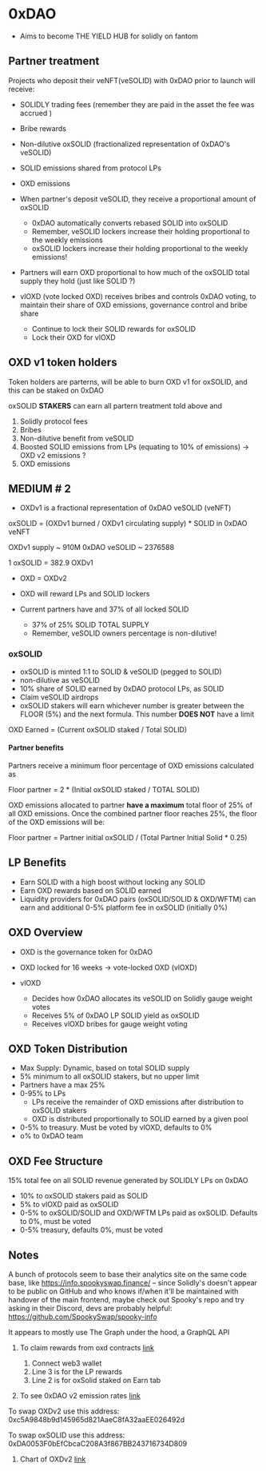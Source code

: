 # 0xDAO

- Aims to become THE YIELD HUB for solidly on fantom

## Partner treatment

Projects who deposit their veNFT(veSOLID) with 0xDAO prior to launch will receive:

- SOLIDLY trading fees (remember they are paid in the asset the fee was accrued )
- Bribe rewards
- Non-dilutive oxSOLID (fractionalized representation of 0xDAO's veSOLID)
- SOLID emissions shared from protocol LPs
- OXD emissions

- When partner's deposit veSOLID, they receive a proportional amount of oxSOLID
  - 0xDAO automatically converts rebased SOLID into oxSOLID
  - Remember, veSOLID lockers increase their holding proportional to the weekly emissions
  - oxSOLID lockers increase their holding proportional to the weekly emissions!

- Partners will earn OXD proportional to how much of the oxSOLID total supply they hold (just like SOLID ?)

- vlOXD (vote locked OXD) receives bribes and controls 0xDAO voting, to maintain their share of OXD emissions, governance control and bribe share
  - Continue to lock their SOLID rewards for oxSOLID
  - Lock their OXD for vlOXD

## OXD v1 token holders

Token holders are parterns, will be able to burn OXD v1 for oxSOLID, and this can be staked on 0xDAO

oxSOLID **STAKERS** can earn all partern treatment told above and

1. Solidly protocol fees
2. Bribes
3. Non-dilutive benefit from veSOLID
4. Boosted SOLID emissions from LPs (equating to 10% of emissions) -> OXD v2 emissions ?
5. OXD emissions

## MEDIUM # 2

- OXDv1 is a fractional representation of 0xDAO veSOLID (veNFT)

oxSOLID = (OXDv1 burned / OXDv1 circulating supply) * SOLID in 0xDAO veNFT

OXDv1 supply ~ 910M
0xDAO veSOLID ~ 2376588

1 oxSOLID = 382.9 OXDv1

- OXD = OXDv2
- OXD will reward LPs and SOLID lockers

- Current partners have and 37% of all locked SOLID
  - 37% of 25% SOLID TOTAL SUPPLY
  - Remember, veSOLID owners percentage is non-dilutive!

### oxSOLID

- oxSOLID is minted 1:1 to SOLID & veSOLID (pegged to SOLID)
- non-dilutive as veSOLID
- 10% share of SOLID earned by 0xDAO protocol LPs, as SOLID
- Claim veSOLID airdrops
- oxSOLID stakers will earn whichever number is greater between the FLOOR (5%) and the next formula.  This number **DOES NOT** have a limit

OXD Earned = (Current oxSOLID staked / Total SOLID)

#### Partner benefits

Partners receive a minimum floor percentage of OXD emissions calculated as

Floor partner = 2 * (Initial oxSOLID staked / TOTAL SOLID)

OXD emissions allocated to partner **have a maximum** total floor of 25% of all OXD emissions. Once the combined partner floor reaches 25%, the floor of the OXD emissions will be:

Floor partner = Partner initial oxSOLID / (Total Partner Initial Solid * 0.25)

## LP Benefits

- Earn SOLID with a high boost without locking any SOLID
- Earn OXD rewards based on SOLID earned
- Liquidity providers for 0xDAO pairs (oxSOLID/SOLID & OXD/WFTM) can earn and additional 0-5% platform fee in oxSOLID (initially 0%)

## OXD Overview

- OXD is the governance token for 0xDAO
- OXD locked for 16 weeks -> vote-locked OXD (vlOXD)

- vlOXD
  - Decides how 0xDAO allocates its veSOLID on Solidly gauge weight votes
  - Receives 5% of 0xDAO LP SOLID yield as oxSOLID
  - Receives vlOXD bribes for gauge weight voting

## OXD Token Distribution

- Max Supply: Dynamic, based on total SOLID supply
- 5% minimum to all oxSOLID stakers, but no upper limit
- Partners have a max 25%
- 0-95% to LPs
  - LPs receive the remainder of OXD emissions after distribution to oxSOLID stakers
  - OXD is distributed proportionally to SOLID earned by a given pool
- 0-5% to treasury. Must be voted by vlOXD, defaults to 0%
- o% to 0xDAO team

## OXD Fee Structure

15% total fee on all SOLID revenue generated by SOLIDLY LPs on 0xDAO

- 10% to oxSOLID stakers paid as SOLID
- 5% to vlOXD paid as oxSOLID
- 0-5% to oxSOLID/SOLID and OXD/WFTM LPs paid as oxSOLID. Defaults to 0%, must be voted
- 0-5% treasury, defaults 0%, must be voted

## Notes

A bunch of protocols seem to base their analytics site on the same code base, like <https://info.spookyswap.finance/> – since Solidly's doesn't appear to be public on GitHub and who knows if/when it'll be maintained with handover of the main frontend, maybe check out Spooky's repo and try asking in their Discord, devs are probably helpful: <https://github.com/SpookySwap/spooky-info>

It appears to mostly use The Graph under the hood, a GraphQL API

1. To claim rewards from oxd contracts [link](https://ftmscan.com/address/0xda00bff59141ca6375c4ae488da7b387960b4f10#writeProxyContract)
   1. Connect web3 wallet
   2. Line 3 is for the LP rewards
   3. Line 2 is for oxSolid staked on Earn tab

2. To see 0xDAO v2 emission rates [link](https://oxdao-one.vercel.app/)

To swap OXDv2 use this address: 0xc5A9848b9d145965d821AaeC8fA32aaEE026492d

To swap oxSOLID use this address: 0xDA0053F0bEfCbcaC208A3f867BB243716734D809

1. Chart of OXDv2 [link](https://dexscreener.com/fantom/0xcb6eab779780c7fd6d014ab90d8b10e97a1227e2)
